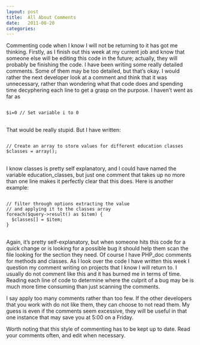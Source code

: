 ```yaml
---
layout: post
title:  All About Comments 
date:   2011-08-20
categories:
---
```


Commenting code when I know I will not be returning to it has got me thinking. Firstly, as I finish out this week at my current job and know that someone else will be editing this code in the future; actually, they will probably be finishing the code. I have been writing some really detailed comments. Some of them may be too detailed, but that’s okay. I would rather the next developer look at a comment and think that it was unnecessary, rather than wondering what that code does and spending time decyphering each line to get a grasp on the purpose. I haven’t went as far as

<pre>
<code>
$i=0 // Set variable i to 0
</code>
</pre>

That would be really stupid. But I have written:

<pre>
<code>
// Create an array to store values for different education classes
$classes = array();
</code>
</pre>


I know classes is pretty self explanatory, and I could have named the variable education_classes, but just one comment that takes up no more than one line makes it perfectly clear that this does. Here is another example:

<pre><code>
// filter through options extracting the value
// and applying it to the classes array
foreach($query-&gt;result() as $item) {
  $classes[] = $item;
}
</code>
</pre>

Again, it’s pretty self-explanatory, but when someone hits this code for a quick change or is looking for a possible bug it should help them scan the file looking for the section they need. Of course I have PHP_doc comments for methods and classes. As I look over the code I have written this week I question my comment writing on projects that I know I will return to. I usually do not comment like this and it has burned me in terms of time. Reading each line of code to determine where the culprit of a bug may be is much more time consuming than just scanning the comments.

I say apply too many comments rather than too few. If the other developers that you work with do not like them, they can choose to not read them. My guess is even if the comments seem excessive, they will be useful in that one instance that may save you at 5:00 on a Friday.

Worth noting that this style of commenting has to be kept up to date. Read your comments often, and edit when necessary.

